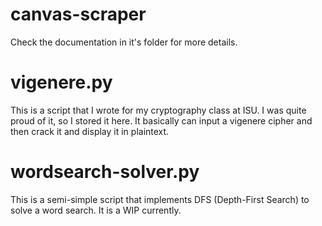 # canvas-scraper

Check the documentation in it's folder for more details.

# vigenere.py

This is a script that I wrote for my cryptography class at ISU. I was quite proud of it, so I stored it here. It basically can input a vigenere cipher and then crack it and display it in plaintext.

# wordsearch-solver.py

This is a semi-simple script that implements DFS (Depth-First Search) to solve a word search. It is a WIP currently.

